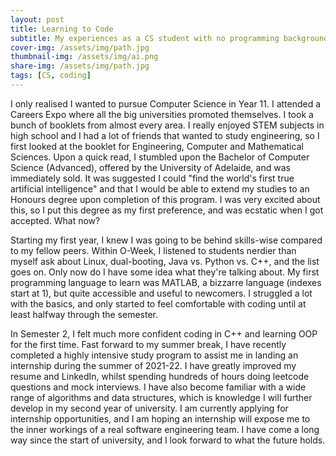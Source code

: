 ```yaml
---
layout: post
title: Learning to Code
subtitle: My experiences as a CS student with no programming background
cover-img: /assets/img/path.jpg
thumbnail-img: /assets/img/ai.png
share-img: /assets/img/path.jpg
tags: [CS, coding]
---
```


I only realised I wanted to pursue Computer Science in Year 11. I attended a Careers Expo where all the big universities promoted themselves. I took a bunch of booklets from almost every area. I really enjoyed STEM subjects in high school and I had a lot of friends that wanted to study engineering, so I first looked at the booklet for Engineering, Computer and Mathematical Sciences. Upon a quick read, I stumbled upon the Bachelor of Computer Science (Advanced), offered by the University of Adelaide, and was immediately sold. It was suggested I could "find the world's first true artificial intelligence" and that I would be able to extend my studies to an Honours degree upon completion of this program. I was very excited about this, so I put this degree as my first preference, and was ecstatic when I got accepted. What now?

Starting my first year, I knew I was going to be behind skills-wise compared to my fellow peers. Within O-Week, I listened to students nerdier than myself ask about Linux, dual-booting, Java vs. Python vs. C++, and the list goes on. Only now do I have some idea what they're talking about. My first programming language to learn was MATLAB, a bizzarre language (indexes start at 1), but quite accessible and useful to newcomers. I struggled a lot with the basics, and only started to feel comfortable with coding until at least halfway through the semester. 

In Semester 2, I felt much more confident coding in C++ and learning OOP for the first time. Fast forward to my summer break, I have recently completed a highly intensive study program to assist me in landing an internship during the summer of 2021-22. I have greatly improved my resume and LinkedIn, whilst spending hundreds of hours doing leetcode questions and mock interviews. I have also become familiar with a wide range of algorithms and data structures, which is knowledge I will further develop in my second year of university. I am currently applying for internship opportunities, and I am hoping an internship will expose me to the inner workings of a real software engineering team. I have come a long way since the start of university, and I look forward to what the future holds.





